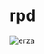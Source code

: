 # rpd

![erza](https://vignette.wikia.nocookie.net/super-arc-bros-brawl/images/9/9a/Erza_Scarlet.png/revision/latest?cb=20191002141250)
